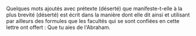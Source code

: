 Quelques mots ajoutés avec prétexte (déserté) que manifeste-t-elle à la plus brevité (déserté) est écrit dans la manière dont elle dit ainsi et utilisant par ailleurs des formules que les facultés qui se sont confiées en cette lettre ont offert : Que tu aies de l'Abraham.